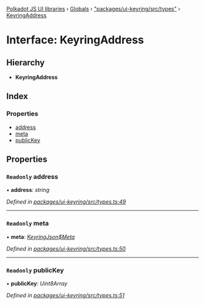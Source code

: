 [Polkadot JS UI libraries](../README.md) › [Globals](../globals.md) › ["packages/ui-keyring/src/types"](../modules/_packages_ui_keyring_src_types_.md) › [KeyringAddress](_packages_ui_keyring_src_types_.keyringaddress.md)

# Interface: KeyringAddress

## Hierarchy

* **KeyringAddress**

## Index

### Properties

* [address](_packages_ui_keyring_src_types_.keyringaddress.md#readonly-address)
* [meta](_packages_ui_keyring_src_types_.keyringaddress.md#readonly-meta)
* [publicKey](_packages_ui_keyring_src_types_.keyringaddress.md#readonly-publickey)

## Properties

### `Readonly` address

• **address**: *string*

*Defined in [packages/ui-keyring/src/types.ts:49](https://github.com/polkadot-js/ui/blob/723641ac/packages/ui-keyring/src/types.ts#L49)*

___

### `Readonly` meta

• **meta**: *[KeyringJson$Meta](_packages_ui_keyring_src_types_.keyringjson_meta.md)*

*Defined in [packages/ui-keyring/src/types.ts:50](https://github.com/polkadot-js/ui/blob/723641ac/packages/ui-keyring/src/types.ts#L50)*

___

### `Readonly` publicKey

• **publicKey**: *Uint8Array*

*Defined in [packages/ui-keyring/src/types.ts:51](https://github.com/polkadot-js/ui/blob/723641ac/packages/ui-keyring/src/types.ts#L51)*
